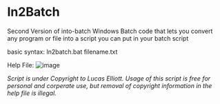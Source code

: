 # In2Batch
Second Version of into-batch
Windows Batch code that lets you convert any program or file into a script you can put in your batch script

basic syntax: In2batch.bat filename.txt

Help File:
![image](http://i.imgur.com/EnrTWKN.png)

*Script is under Copyright to Lucas Elliott. Usage of this script is free for personal and corperate use, but removal of copyright information in the help file is illegal.*

